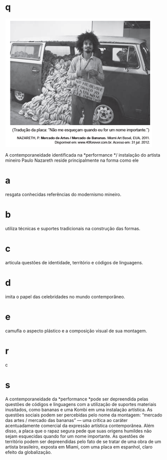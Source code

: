 # q
![](c20c6144-8319-c9d3-3c3a-6360813765bb.png)

A contemporaneidade identificada na *performance */ instalação do artista mineiro Paulo Nazareth reside principalmente na forma como ele

# a
resgata conhecidas referências do modernismo mineiro.

# b
utiliza técnicas e suportes tradicionais na construção das formas.

# c
articula questões de identidade, território e códigos de linguagens.

# d
imita o papel das celebridades no mundo contemporâneo.

# e
camufla o aspecto plástico e a composição visual de sua montagem.

# r
c

# s
A contemporaneidade da *performance *pode ser depreendida pelas questões de códigos e linguagens com a utilização de suportes materiais inusitados, como bananas e uma Kombi em uma instalação artística. As questões sociais podem ser percebidas pelo nome da montagem: “mercado das artes / mercado das bananas” — uma crítica ao caráter acentuadamente comercial da expressão artística contemporânea. Além disso, a placa que o rapaz segura pede que suas origens humildes não sejam esquecidas quando for um nome importante. As questões de território podem ser depreendidas pelo fato de se tratar de uma obra de um artista brasileiro, exposta em Miami, com uma placa em espanhol, claro efeito da globalização.
